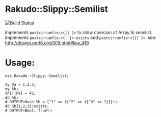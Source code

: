 # Rakudo::Slippy::Semilist
[![Build Status](https://travis-ci.org/gfldex/perl6-rakudo-slippy-semilist.svg?branch=master)](https://travis-ci.org/gfldex/perl6-rakudo-slippy-semilist)

Implements `postcircumfix:<{|| }>` to allow coercion of Array to semilist.
Implements `postcircumfix:<{; }>:exists` and `postcircumfix:<{|| }>`.
see: http://design.perl6.org/S09.html#line_419

# Usage:

```
use Rakudo::Slippy::Semilist;

my @a = 1,2,3;
my %h;
%h{||@a} = 42;
dd %h;
# OUTPUT«Hash %h = {"1" => ${"2" => ${"3" => 1}}}␤»
dd %h{1;2;3}:exists;
# OUTPUT«Bool::True␤»
```
